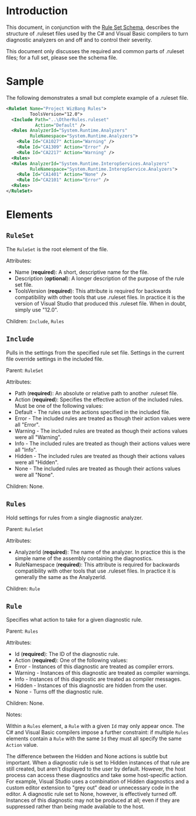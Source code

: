 Introduction
============

This document, in conjunction with the [Rule Set Schema](https://github.com/dotnet/roslyn/blob/master/src/Compilers/Core/Portable/RuleSet/RuleSetSchema.xsd "Rule Set Schema"), describes the structure of .ruleset files used by the C# and Visual Basic compilers to turn diagnostic analyzers on and off and to control their severity.

This document only discusses the required and common parts of .ruleset files; for a full set, please see the schema file.

Sample
=====

The following demonstrates a small but complete example of a .ruleset file.

``` XML
<RuleSet Name="Project WizBang Rules">
         ToolsVersion="12.0">
  <Include Path="..\OtherRules.ruleset" 
           Action="Default" />
  <Rules AnalyzerId="System.Runtime.Analyzers"
         RuleNamespace="System.Runtime.Analyzers">
    <Rule Id="CA1027" Action="Warning" />
    <Rule Id="CA1309" Action="Error" />
    <Rule Id="CA2217" Action="Warning" />
  <Rules>
  <Rules AnalyzerId="System.Runtime.InteropServices.Analyzers"
         RuleNamespace="System.Runtime.InteropService.Analyzers">
    <Rule Id="CA1401" Action="None" />
    <Rule Id="CA2101" Action="Error" />
  <Rules>
</RuleSet>
```


Elements
========

`RuleSet`
---------

The `RuleSet` is the root element of the file.

Attributes:
* Name (**required**): A short, descriptive name for the file.
* Description (**optional**): A longer description of the purpose of the rule set file.
* ToolsVersion (**required**): This attribute is required for backwards compatibility with other tools that use .ruleset files. In practice it is the version of Visual Studio that produced this .ruleset file. When in doubt, simply use "12.0".

Children: `Include`, `Rules`

`Include`
---------

Pulls in the settings from the specified rule set file. Settings in the current file override settings in the included file.

Parent: `RuleSet`

Attributes:
* Path (**required**): An absolute or relative path to another .ruleset file.
* Action (**required**): Specifies the effective action of the included rules. Must be one of the following values:
 * Default - The rules use the actions specified in the included file.
 * Error - The included rules are treated as though their action values were all "Error".
 * Warning - The included rules are treated as though their actions values were all "Warning".
 * Info - The included rules are treated as though their actions values were all "Info".
 * Hidden - The included rules are treated as though their actions values were all "Hidden".
 * None - The included rules are treated as though their actions values were all "None".

Children: None.

`Rules`
-------

Hold settings for rules from a single diagnostic analyzer.

Parent: `RuleSet`

Attributes:
* AnalyzerId (**required**): The name of the analyzer. In practice this is the simple name of the assembly containing the diagnostics.
* RuleNamespace (**required**): This attribute is required for backwards compatibility with other tools that use .ruleset files. In practice it is generally the same as the AnalyzerId.

Children: `Rule`

`Rule`
------

Specifies what action to take for a given diagnostic rule.

Parent: `Rules`

Attributes:
* Id (**required**): The ID of the diagnostic rule.
* Action (**required**): One of the following values:
 * Error - Instances of this diagnostic are treated as compiler errors.
 * Warning - Instances of this diagnostic are treated as compiler warnings.
 * Info - Instances of this diagnostic are treated as compiler messages.
 * Hidden - Instances of this diagnostic are hidden from the user.
 * None - Turns off the diagnostic rule.

Children: None.

Notes:

Within a `Rules` element, a `Rule` with a given `Id` may only appear once. The C# and Visual Basic compilers impose a further constraint: if multiple `Rules` elements contain a `Rule` with the same `Id` they must all specify the same `Action` value.

The difference between the Hidden and None actions is subtle but important. When a diagnostic rule is set to Hidden instances of that rule are still created, but aren't displayed to the user by default. However, the host process can access these diagnostics and take some host-specific action. For example, Visual Studio uses a combination of Hidden diagnostics and a custom editor extension to "grey out" dead or unnecessary code in the editor. A diagnostic rule set to None, however, is effectively turned off. Instances of this diagnostic may not be produced at all; even if they are suppressed rather than being made available to the host.
